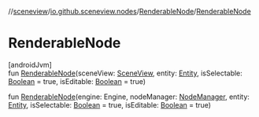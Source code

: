 //[sceneview](../../../index.md)/[io.github.sceneview.nodes](../index.md)/[RenderableNode](index.md)/[RenderableNode](-renderable-node.md)

# RenderableNode

[androidJvm]\
fun [RenderableNode](-renderable-node.md)(sceneView: [SceneView](../../io.github.sceneview/-scene-view/index.md), entity: [Entity](../../io.github.sceneview/index.md#1934583341%2FClasslikes%2F-1571379623), isSelectable: [Boolean](https://kotlinlang.org/api/latest/jvm/stdlib/kotlin/-boolean/index.html) = true, isEditable: [Boolean](https://kotlinlang.org/api/latest/jvm/stdlib/kotlin/-boolean/index.html) = true)

fun [RenderableNode](-renderable-node.md)(engine: Engine, nodeManager: [NodeManager](../../io.github.sceneview.managers/-node-manager/index.md), entity: [Entity](../../io.github.sceneview/index.md#1934583341%2FClasslikes%2F-1571379623), isSelectable: [Boolean](https://kotlinlang.org/api/latest/jvm/stdlib/kotlin/-boolean/index.html) = true, isEditable: [Boolean](https://kotlinlang.org/api/latest/jvm/stdlib/kotlin/-boolean/index.html) = true)
